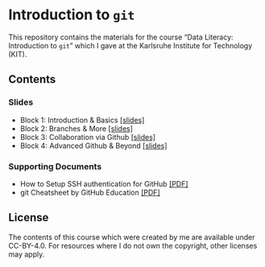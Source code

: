 Introduction to `git`
================

This repository contains the materials for the course “Data Literacy:
Introduction to `git`” which I gave at the Karlsruhe Institute for
Technology (KIT).

## Contents

### Slides

- Block 1: Introduction & Basics [\[slides\]](output/block-1.html)
- Block 2: Branches & More [\[slides\]](output/block-2.html)
- Block 3: Collaboration via Github [\[slides\]](output/block-3.html)
- Block 4: Advanced Github & Beyond [\[slides\]](output/block-4.html)

### Supporting Documents

- How to Setup SSH authentication for GitHub
  [\[PDF\]](output/resources/ssh/how-to-setup-github-ssh.pdf)
- git Cheatsheet by GitHub Education
  [\[PDF\]](resources/git-cheat-sheet-education.pdf)

## License

The contents of this course which were created by me are available under
CC-BY-4.0. For resources where I do not own the copyright, other
licenses may apply.

